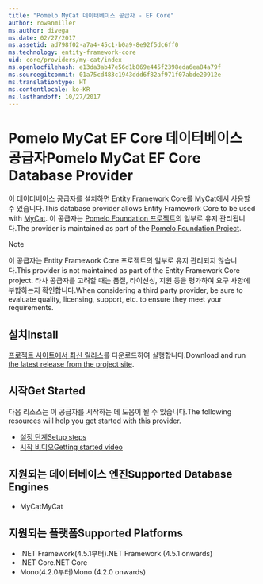 ```yaml
---
title: "Pomelo MyCat 데이터베이스 공급자 - EF Core"
author: rowanmiller
ms.author: divega
ms.date: 02/27/2017
ms.assetid: ad798f02-a7a4-45c1-b0a9-8e92f5dc6ff0
ms.technology: entity-framework-core
uid: core/providers/my-cat/index
ms.openlocfilehash: e13da3ab47e56d1b869e445f2398eda6ea84a79f
ms.sourcegitcommit: 01a75cd483c1943ddd6f82af971f07abde20912e
ms.translationtype: HT
ms.contentlocale: ko-KR
ms.lasthandoff: 10/27/2017
---
```

# <a name="pomelo-mycat-ef-core-database-provider"></a><span data-ttu-id="7d35a-102">Pomelo MyCat EF Core 데이터베이스 공급자</span><span class="sxs-lookup"><span data-stu-id="7d35a-102">Pomelo MyCat EF Core Database Provider</span></span>

<span data-ttu-id="7d35a-103">이 데이터베이스 공급자를 설치하면 Entity Framework Core를 [MyCat](https://github.com/MyCATApache/Mycat-Server)에서 사용할 수 있습니다.</span><span class="sxs-lookup"><span data-stu-id="7d35a-103">This database provider allows Entity Framework Core to be used with [MyCat](https://github.com/MyCATApache/Mycat-Server).</span></span> <span data-ttu-id="7d35a-104">이 공급자는 [Pomelo Foundation 프로젝트](https://github.com/PomeloFoundation/Entity-Framework-Core-MyCat-Proxy)의 일부로 유지 관리됩니다.</span><span class="sxs-lookup"><span data-stu-id="7d35a-104">The provider is maintained as part of the [Pomelo Foundation Project](https://github.com/PomeloFoundation/Entity-Framework-Core-MyCat-Proxy).</span></span>

> [!NOTE]  
> <span data-ttu-id="7d35a-105">이 공급자는 Entity Framework Core 프로젝트의 일부로 유지 관리되지 않습니다.</span><span class="sxs-lookup"><span data-stu-id="7d35a-105">This provider is not maintained as part of the Entity Framework Core project.</span></span> <span data-ttu-id="7d35a-106">타사 공급자를 고려할 때는 품질, 라이선싱, 지원 등을 평가하여 요구 사항에 부합하는지 확인합니다.</span><span class="sxs-lookup"><span data-stu-id="7d35a-106">When considering a third party provider, be sure to evaluate quality, licensing, support, etc. to ensure they meet your requirements.</span></span>

## <a name="install"></a><span data-ttu-id="7d35a-107">설치</span><span class="sxs-lookup"><span data-stu-id="7d35a-107">Install</span></span>

<span data-ttu-id="7d35a-108">[프로젝트 사이트에서 최신 릴리스](https://github.com/PomeloFoundation/Entity-Framework-Core-MyCat-Proxy/releases)를 다운로드하여 실행합니다.</span><span class="sxs-lookup"><span data-stu-id="7d35a-108">Download and run [the latest release from the project site](https://github.com/PomeloFoundation/Entity-Framework-Core-MyCat-Proxy/releases).</span></span>

## <a name="get-started"></a><span data-ttu-id="7d35a-109">시작</span><span class="sxs-lookup"><span data-stu-id="7d35a-109">Get Started</span></span>

<span data-ttu-id="7d35a-110">다음 리소스는 이 공급자를 시작하는 데 도움이 될 수 있습니다.</span><span class="sxs-lookup"><span data-stu-id="7d35a-110">The following resources will help you get started with this provider.</span></span>
 * [<span data-ttu-id="7d35a-111">설정 단계</span><span class="sxs-lookup"><span data-stu-id="7d35a-111">Setup steps</span></span>](https://github.com/aspnet/EntityFramework.Docs/issues/252)
 * [<span data-ttu-id="7d35a-112">시작 비디오</span><span class="sxs-lookup"><span data-stu-id="7d35a-112">Getting started video</span></span>](https://www.youtube.com/watch?v=q0CXfFNtMZo)

## <a name="supported-database-engines"></a><span data-ttu-id="7d35a-113">지원되는 데이터베이스 엔진</span><span class="sxs-lookup"><span data-stu-id="7d35a-113">Supported Database Engines</span></span>

* <span data-ttu-id="7d35a-114">MyCat</span><span class="sxs-lookup"><span data-stu-id="7d35a-114">MyCat</span></span>

## <a name="supported-platforms"></a><span data-ttu-id="7d35a-115">지원되는 플랫폼</span><span class="sxs-lookup"><span data-stu-id="7d35a-115">Supported Platforms</span></span>

* <span data-ttu-id="7d35a-116">.NET Framework(4.5.1부터)</span><span class="sxs-lookup"><span data-stu-id="7d35a-116">.NET Framework (4.5.1 onwards)</span></span>
* <span data-ttu-id="7d35a-117">.NET Core</span><span class="sxs-lookup"><span data-stu-id="7d35a-117">.NET Core</span></span>
* <span data-ttu-id="7d35a-118">Mono(4.2.0부터)</span><span class="sxs-lookup"><span data-stu-id="7d35a-118">Mono (4.2.0 onwards)</span></span>

